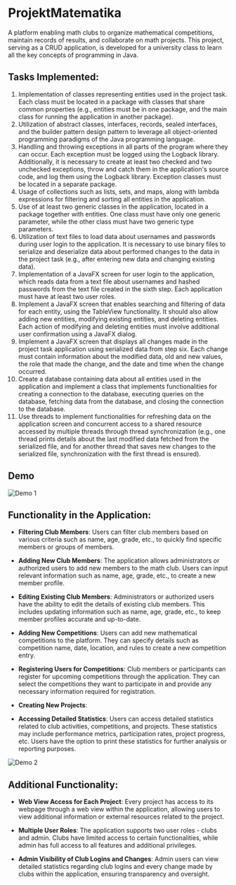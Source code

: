# ProjektMatematika

A platform enabling math clubs to organize mathematical competitions, maintain records of results, and collaborate on math projects. This project, serving as a CRUD application, is developed for a university class to learn all the key concepts of programming in Java.

## Tasks Implemented:

1. Implementation of classes representing entities used in the project task. Each class must be located in a package with classes that share common properties (e.g., entities must be in one package, and the main class for running the application in another package).
2. Utilization of abstract classes, interfaces, records, sealed interfaces, and the builder pattern design pattern to leverage all object-oriented programming paradigms of the Java programming language.
3. Handling and throwing exceptions in all parts of the program where they can occur. Each exception must be logged using the Logback library. Additionally, it is necessary to create at least two checked and two unchecked exceptions, throw and catch them in the application's source code, and log them using the Logback library. Exception classes must be located in a separate package.
4. Usage of collections such as lists, sets, and maps, along with lambda expressions for filtering and sorting all entities in the application.
5. Use of at least two generic classes in the application, located in a package together with entities. One class must have only one generic parameter, while the other class must have two generic type parameters.
6. Utilization of text files to load data about usernames and passwords during user login to the application. It is necessary to use binary files to serialize and deserialize data about performed changes to the data in the project task (e.g., after entering new data and changing existing data).
7. Implementation of a JavaFX screen for user login to the application, which reads data from a text file about usernames and hashed passwords from the text file created in the sixth step. Each application must have at least two user roles.
8. Implement a JavaFX screen that enables searching and filtering of data for each entity, using the TableView functionality. It should also allow adding new entities, modifying existing entities, and deleting entities. Each action of modifying and deleting entities must involve additional user confirmation using a JavaFX dialog.
9. Implement a JavaFX screen that displays all changes made in the project task application using serialized data from step six. Each change must contain information about the modified data, old and new values, the role that made the change, and the date and time when the change occurred.
10. Create a database containing data about all entities used in the application and implement a class that implements functionalities for creating a connection to the database, executing queries on the database, fetching data from the database, and closing the connection to the database.
11. Use threads to implement functionalities for refreshing data on the application screen and concurrent access to a shared resource accessed by multiple threads through thread synchronization (e.g., one thread prints details about the last modified data fetched from the serialized file, and for another thread that saves new changes to the serialized file, synchronization with the first thread is ensured).

## Demo

![Demo 1](https://github.com/N0ksa/ProjektniZadatakFx/assets/118447696/14872cdf-1df4-4753-a8e5-e1b28245ef08)

## Functionality in the Application:

- **Filtering Club Members**: Users can filter club members based on various criteria such as name, age, grade, etc., to quickly find specific members or groups of members.

- **Adding New Club Members**: The application allows administrators or authorized users to add new members to the math club. Users can input relevant information such as name, age, grade, etc., to create a new member profile.

- **Editing Existing Club Members**: Administrators or authorized users have the ability to edit the details of existing club members. This includes updating information such as name, age, grade, etc., to keep member profiles accurate and up-to-date.

- **Adding New Competitions**: Users can add new mathematical competitions to the platform. They can specify details such as competition name, date, location, and rules to create a new competition entry.

- **Registering Users for Competitions**: Club members or participants can register for upcoming competitions through the application. They can select the competitions they want to participate in and provide any necessary information required for registration.

- **Creating New Projects**:

- **Accessing Detailed Statistics**: Users can access detailed statistics related to club activities, competitions, and projects. These statistics may include performance metrics, participation rates, project progress, etc. Users have the option to print these statistics for further analysis or reporting purposes.

![Demo 2](https://github.com/N0ksa/ProjektniZadatakFx/assets/118447696/7d652478-02db-421b-b7a2-eca28aa6b792)

## Additional Functionality:

- **Web View Access for Each Project**: Every project has access to its webpage through a web view within the application, allowing users to view additional information or external resources related to the project.

- **Multiple User Roles**: The application supports two user roles - clubs and admin. Clubs have limited access to certain functionalities, while admin has full access to all features and additional privileges.

- **Admin Visibility of Club Logins and Changes**: Admin users can view detailed statistics regarding club logins and every change made by clubs within the application, ensuring transparency and oversight.
